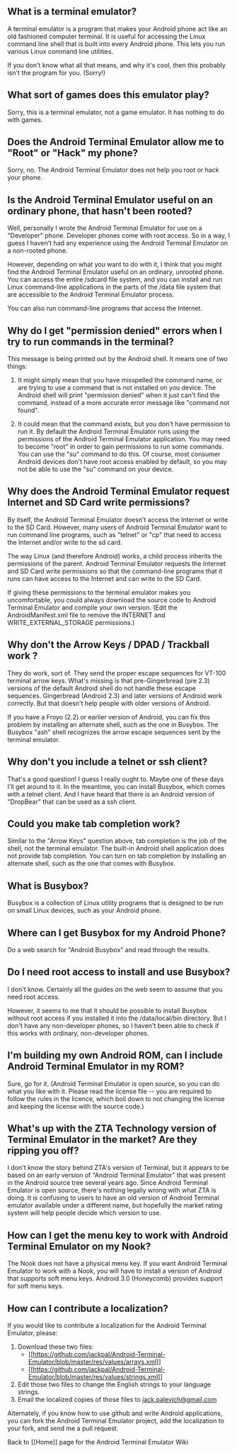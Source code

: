 ## What is a terminal emulator?

A terminal emulator is a program that makes your Android phone act like an old fashioned computer terminal. It is useful for accessing the Linux command line shell that is built into every Android phone. This lets you run various Linux command line utilities.

If you don't know what all that means, and why it's cool, then this probably isn't the program for you. (Sorry!)

## What sort of games does this emulator play?

Sorry, this is a terminal emulator, not a game emulator. It has nothing to do with games.

## Does the Android Terminal Emulator allow me to "Root" or "Hack" my phone?

Sorry, no. The Android Terminal Emulator does not help you root or hack your phone.

## Is the Android Terminal Emulator useful on an ordinary phone, that hasn't been rooted?

Well, personally I wrote the Android Terminal Emulator for use on a "Developer" phone. Developer phones come with root access. So in a way, I guess I haven't had any experience using the Android Terminal Emulator on a non-rooted phone.

However, depending on what you want to do with it, I think that you might find the Android Terminal Emulator useful on an ordinary, unrooted phone. You can access the entire /sdcard file system, and you can install and run Linux command-line applications in the parts of the /data file system that are accessible to the Android Terminal Emulator process.

You can also run command-line programs that access the Internet.

## Why do I get "permission denied" errors when I try to run commands in the terminal?

This message is being printed out by the Android shell. It means one of two things:

1. It might simply mean that you have misspelled the command name, or are trying to use a command that is not installed on you device. The Android shell will print "permission denied" when it just can't find the command, instead of a more accurate error message like "command not found".

2. It could mean that the command exists, but you don't have permission to run it. By default the Android Terminal Emulator runs using the permissions of the Android Terminal Emulator application. You may need to become "root" in order to gain permissions to run some commands. You can use the "su" command to do this. Of course, most consumer Android devices don't have root access enabled by default, so you may not be able to use the "su" command on your device.

## Why does the Android Terminal Emulator request Internet and SD Card write permissions?

By itself, the Android Terminal Emulator doesn't access the Internet or write to the SD Card. However, many users of Android Terminal Emulator want to run command line programs, such as "telnet" or "cp" that need to access the Internet and/or write to the sd card.

The way Linux (and therefore Android) works, a child process inherits the permissions of the parent. Android Terminal Emulator requests the Internet and SD Card write permissions so that the command-line programs that it runs can have access to the Internet and can write to the SD Card.

If giving these permissions to the terminal emulator makes you uncomfortable, you could always download the source code to Android Terminal Emulator and compile your own version. (Edit the AndroidManifest.xml file to remove the INTERNET and WRITE_EXTERNAL_STORAGE permissions.)

## Why don't the Arrow Keys / DPAD / Trackball work ?
They do work, sort of. They send the proper escape sequences for VT-100 terminal arrow keys. What's missing is that pre-Gingerbread (pre 2.3) versions of the default Android shell do not handle these escape sequences.  Gingerbread (Android 2.3) and later versions of Android work correctly. But that doesn't help people with older versions of Android.

If you have a Froyo (2.2) or earlier version of Android, you can fix this problem by installing an alternate shell, such as the one in Busybox. The Busybox "ash" shell recognizes the arrow escape sequences sent by the terminal emulator.

## Why don't you include a telnet or ssh client?
That's a good question! I guess I really ought to. Maybe one of these days I'll get around to it. In the meantime, you can install Busybox, which comes with a telnet client. And I have heard that there is an Android version of "DropBear" that can be used as a ssh client.

## Could you make tab completion work?
Similar to the "Arrow Keys" question above, tab completion is the job of the shell, not the terminal emulator. The built-in Android shell application does not provide tab completion. You can turn on tab completion by installing an alternate shell, such as the one that comes with Busybox.

## What is Busybox?
Busybox is a collection of Linux utility programs that is designed to be run on small Linux devices, such as your Android phone.

## Where can I get Busybox for my Android Phone?
Do a web search for "Android Busybox" and read through the results.

## Do I need root access to install and use Busybox?
I don't know. Certainly all the guides on the web seem to assume that you need root access.

However, it seems to me that it should be possible to install Busybox without root access if you installed it into the /data/local/bin directory. But I don't have any non-developer phones, so I haven't been able to check if this works with ordinary, non-developer phones.

## I'm building my own Android ROM, can I include Android Terminal Emulator in my ROM?

Sure, go for it. (Android Terminal Emulator is open source, so you can do what you like with it. Please read the license file -- you are required to follow the rules in the licence, which boil down to not changing the license and keeping the license with the source code.)

## What's up with the ZTA Technology version of Terminal Emulator in the market? Are they ripping you off?

I don't know the story behind ZTA's version of Terminal, but it appears to be based on an early version of "Android Terminal Emulator" that was present in the Android source tree several years ago. Since Android Terminal Emulator is open source, there's nothing legally wrong with what ZTA is doing. It is confusing to users to have an old version of Android Terminal emulator available under a different name, but hopefully the market rating system will help people decide which version to use.

## How can I get the menu key to work with Android Terminal Emulator on my Nook?

The Nook does not have a physical menu key. If you want Android Terminal Emulator to work with a Nook, you will have to install a version of Android that supports soft menu keys. Android 3.0 (Honeycomb) provides support for soft menu keys.

## How can I contribute a localization?

If you would like to contribute a localization for the Android Terminal Emulator, please:

1. Download these two files:
    * [[https://github.com/jackpal/Android-Terminal-Emulator/blob/master/res/values/arrays.xml]]
    * [[https://github.com/jackpal/Android-Terminal-Emulator/blob/master/res/values/strings.xml]]
2. Edit those two files to change the English strings to your language strings.
3. Email the localized copies of those files to jack.palevich@gmail.com

Alternately, if you know how to use github and write Android applications, you can fork the Android Terminal Emulator project, add the localization to your fork, and send me a pull request.

Back to [[Home]] page for the Android Terminal Emulator Wiki